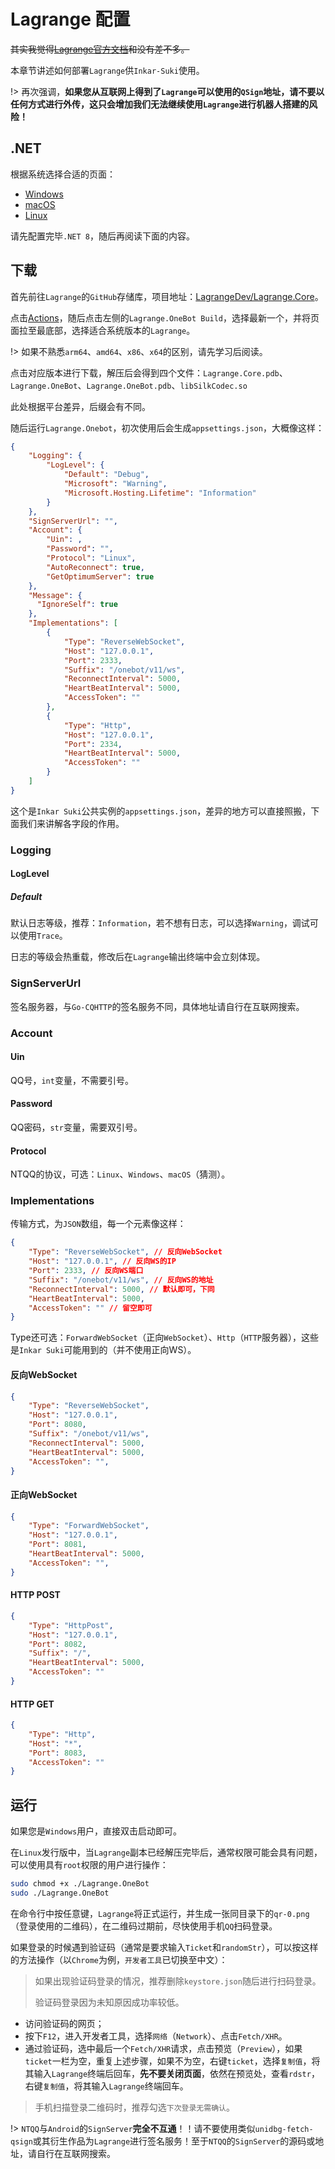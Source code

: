 # Lagrange 配置

~~其实我觉得[Lagrange官方文档](https://lagrangedev.github.io/Lagrange.Doc/)和没有差不多。~~

本章节讲述如何部署`Lagrange`供`Inkar-Suki`使用。

!> 再次强调，**如果您从互联网上得到了`Lagrange`可以使用的`QSign`地址，请不要以任何方式进行外传，这只会增加我们无法继续使用`Lagrange`进行机器人搭建的风险！**

## .NET

根据系统选择合适的页面：

- [Windows](https://learn.microsoft.com/zh-cn/dotnet/core/install/windows)
- [macOS](https://learn.microsoft.com/zh-cn/dotnet/core/install/macos)
- [Linux](https://learn.microsoft.com/zh-cn/dotnet/core/install/linux)

请先配置完毕`.NET 8`，随后再阅读下面的内容。

## 下载

首先前往`Lagrange`的`GitHub`存储库，项目地址：[LagrangeDev/Lagrange.Core](https://github.com/LagrangeDev/Lagrange.Core)。

点击[Actions](https://github.com/LagrangeDev/Lagrange.Core/actions)，随后点击左侧的`Lagrange.OneBot Build`，选择最新一个，并将页面拉至最底部，选择适合系统版本的`Lagrange`。

!> 如果不熟悉`arm64`、`amd64`、`x86`、`x64`的区别，请先学习后阅读。

点击对应版本进行下载，解压后会得到四个文件：`Lagrange.Core.pdb`、`Lagrange.OneBot`、`Lagrange.OneBot.pdb`、`libSilkCodec.so`

此处根据平台差异，后缀会有不同。

随后运行`Lagrange.Onebot`，初次使用后会生成`appsettings.json`，大概像这样：

```json
{
    "Logging": {
        "LogLevel": {
            "Default": "Debug",
            "Microsoft": "Warning",
            "Microsoft.Hosting.Lifetime": "Information"
        }
    },
    "SignServerUrl": "",
    "Account": {
        "Uin": ,
        "Password": "",
        "Protocol": "Linux",
        "AutoReconnect": true,
        "GetOptimumServer": true
    },
    "Message": {
      "IgnoreSelf": true
    },
    "Implementations": [
        {
            "Type": "ReverseWebSocket",
            "Host": "127.0.0.1",
            "Port": 2333,
            "Suffix": "/onebot/v11/ws",
            "ReconnectInterval": 5000,
            "HeartBeatInterval": 5000,
            "AccessToken": ""
        },
        {
            "Type": "Http",
            "Host": "127.0.0.1",
            "Port": 2334,
            "HeartBeatInterval": 5000,
            "AccessToken": ""
        }
    ]
}
```

这个是`Inkar Suki`公共实例的`appsettings.json`，差异的地方可以直接照搬，下面我们来讲解各字段的作用。

### Logging
#### LogLevel
##### Default

默认日志等级，推荐：`Information`，若不想有日志，可以选择`Warning`，调试可以使用`Trace`。

日志的等级会热重载，修改后在`Lagrange`输出终端中会立刻体现。

### SignServerUrl

签名服务器，与`Go-CQHTTP`的签名服务不同，具体地址请自行在互联网搜索。

### Account
#### Uin

QQ号，`int`变量，不需要引号。

#### Password

QQ密码，`str`变量，需要双引号。

#### Protocol

NTQQ的协议，可选：`Linux`、`Windows`、`macOS`（猜测）。

### Implementations

传输方式，为`JSON`数组，每一个元素像这样：

```json
{
    "Type": "ReverseWebSocket", // 反向WebSocket
    "Host": "127.0.0.1", // 反向WS的IP
    "Port": 2333, // 反向WS端口
    "Suffix": "/onebot/v11/ws", // 反向WS的地址
    "ReconnectInterval": 5000, // 默认即可，下同
    "HeartBeatInterval": 5000,
    "AccessToken": "" // 留空即可
}
```

Type还可选：`ForwardWebSocket`（正向`WebSocket`）、`Http`（`HTTP`服务器），这些是`Inkar Suki`可能用到的（并不使用正向WS）。

#### 反向WebSocket

```json
{
    "Type": "ReverseWebSocket",
    "Host": "127.0.0.1",
    "Port": 8080,
    "Suffix": "/onebot/v11/ws",
    "ReconnectInterval": 5000,
    "HeartBeatInterval": 5000,
    "AccessToken": "",
}
```

#### 正向WebSocket

```json
{
    "Type": "ForwardWebSocket",
    "Host": "127.0.0.1",
    "Port": 8081,
    "HeartBeatInterval": 5000,
    "AccessToken": "",
}
```

#### HTTP POST

```json
{
    "Type": "HttpPost",
    "Host": "127.0.0.1",
    "Port": 8082,
    "Suffix": "/",
    "HeartBeatInterval": 5000,
    "AccessToken": ""
}
```

#### HTTP GET

```json
{
    "Type": "Http",
    "Host": "*",
    "Port": 8083,
    "AccessToken": ""
}
```

## 运行

如果您是`Windows`用户，直接双击启动即可。

在`Linux`发行版中，当`Lagrange`副本已经解压完毕后，通常权限可能会具有问题，可以使用具有`root`权限的用户进行操作：

```bash
sudo chmod +x ./Lagrange.OneBot
sudo ./Lagrange.OneBot
```

在命令行中按任意键，`Lagrange`将正式运行，并生成一张同目录下的`qr-0.png`（登录使用的二维码），在二维码过期前，尽快使用手机`QQ`扫码登录。

如果登录的时候遇到验证码（通常是要求输入`Ticket`和`randomStr`），可以按这样的方法操作（以`Chrome`为例，`开发者工具`已切换至中文）：

> 如果出现验证码登录的情况，推荐删除`keystore.json`随后进行扫码登录。
>
> 验证码登录因为未知原因成功率较低。

- 访问验证码的网页；
- 按下`F12`，进入开发者工具，选择`网络`（`Network`）、点击`Fetch/XHR`。
- 通过验证码，选中最后一个`Fetch/XHR`请求，点击预览（`Preview`），如果`ticket`一栏为空，重复上述步骤，如果不为空，右键`ticket`，选择`复制值`，将其输入`Lagrange`终端后回车，**先不要关闭页面**，依然在预览处，查看`rdstr`，右键`复制值`，将其输入`Lagrange`终端回车。

> 手机扫描登录二维码时，推荐勾选`下次登录无需确认`。

!> `NTQQ`与`Android`的`SignServer`**完全不互通**！！请不要使用类似`unidbg-fetch-qsign`或其衍生作品为`Lagrange`进行签名服务！至于`NTQQ`的`SignServer`的源码或地址，请自行在互联网搜索。